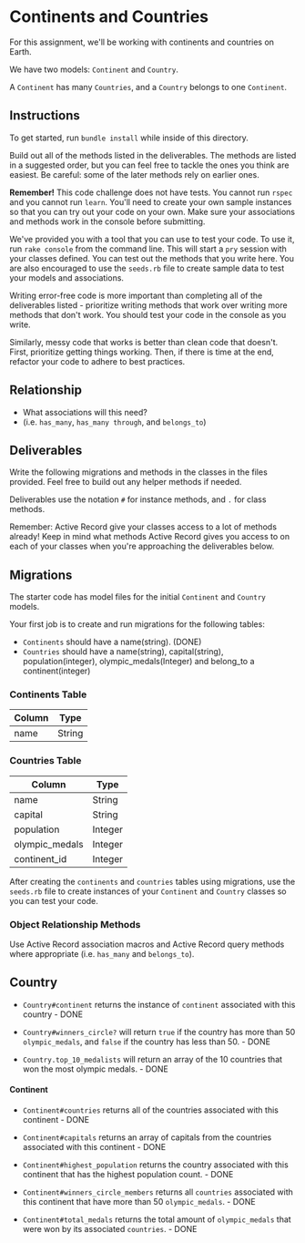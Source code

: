 # Continents and Countries

For this assignment, we'll be working with continents and countries on Earth.

We have two models: `Continent` and `Country`.

A `Continent` has many `Countries`, and a `Country` belongs to one `Continent`.

## Instructions

To get started, run `bundle install` while inside of this directory.

Build out all of the methods listed in the deliverables. The methods are listed
in a suggested order, but you can feel free to tackle the ones you think are
easiest. Be careful: some of the later methods rely on earlier ones.

**Remember!** This code challenge does not have tests. You cannot run `rspec`
and you cannot run `learn`. You'll need to create your own sample instances so
that you can try out your code on your own. Make sure your associations and
methods work in the console before submitting.

We've provided you with a tool that you can use to test your code. To use it,
run `rake console` from the command line. This will start a `pry` session with
your classes defined. You can test out the methods that you write here. You are
also encouraged to use the `seeds.rb` file to create sample data to test your
models and associations.

Writing error-free code is more important than completing all of the
deliverables listed - prioritize writing methods that work over writing more
methods that don't work. You should test your code in the console as you write.

Similarly, messy code that works is better than clean code that doesn't. First,
prioritize getting things working. Then, if there is time at the end, refactor
your code to adhere to best practices.

## Relationship

- What associations will this need?
- (i.e. `has_many`, `has_many through`, and `belongs_to`)

## Deliverables

Write the following migrations and methods in the
classes in the files provided. Feel free to build
out any helper methods if needed.

Deliverables use the notation `#` for instance
methods, and `.` for class methods.

Remember: Active Record give your classes access
to a lot of methods already! Keep in mind what
methods Active Record gives you access to on each of your
classes when you're approaching the deliverables below.

## Migrations

The starter code has model files for the initial
`Continent` and `Country` models.

Your first job is to create and run migrations
for the following tables:
- `Continents` should have a name(string). (DONE)
- `Countries` should have a name(string),
capital(string), population(integer),
olympic_medals(Integer) and belong_to
a continent(integer)

### Continents Table

| Column | Type   |
| ------ | ------ |
| name   | String |

### Countries Table

| Column              | Type    |
| ------------------- | ------- |
| name                | String  |
| capital             | String  |
| population          | Integer |
| olympic_medals      | Integer |
| continent_id        | Integer |


After creating the `continents` and `countries`
tables using migrations, use the `seeds.rb` file
to create instances of your `Continent` and
`Country` classes so you can test your code.

### Object Relationship Methods

Use Active Record association macros and
Active Record query methods where
appropriate (i.e. `has_many` and `belongs_to`).

## Country

- `Country#continent` returns the instance of
`continent` associated with this country - DONE

- `Country#winners_circle?` will return `true`
if the country has more than 50 `olympic_medals`,
and `false` if the country has less than 50. - DONE

- `Country.top_10_medalists` will return an array
of the 10 countries that won the most olympic medals. - DONE

#### Continent

- `Continent#countries` returns all of the
countries associated with this continent - DONE

- `Continent#capitals` returns an array of
capitals from the countries associated
with this continent - DONE

- `Continent#highest_population` returns the
country associated with this continent
that has the highest population count. - DONE

- `Continent#winners_circle_members` returns
all `countries` associated with this continent
that have more than 50 `olympic_medals`. - DONE

- `Continent#total_medals` returns the total
amount of `olympic_medals` that were
won by its associated `countries`. - DONE